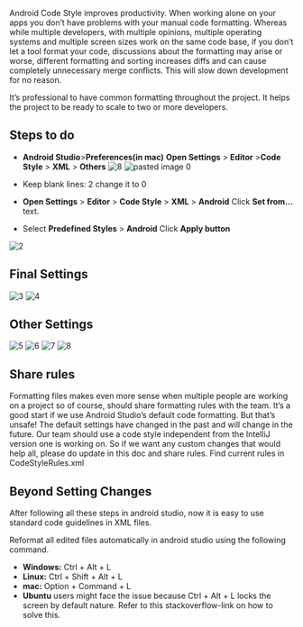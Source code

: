 
Android Code Style improves productivity. When working alone on your apps you don’t have problems with your manual code formatting. Whereas while multiple developers, with multiple opinions, multiple operating systems and multiple screen sizes work on the same code base, if you don’t let a tool format your code, discussions about the formatting may arise or worse, different formatting and sorting increases diffs and can cause completely unnecessary merge conflicts. This will slow down development for no reason.

It’s professional to have common formatting throughout the project. It helps the project to be ready to scale to two or more developers.
## Steps to do
* **Android Studio**>**Preferences(in mac)**
**Open Settings** > **Editor** >**Code Style** > **XML** > **Others**
![8](https://user-images.githubusercontent.com/54615666/80364656-ea4a3500-88a3-11ea-9b7b-ab804e8bbf55.png)
![pasted image 0](https://user-images.githubusercontent.com/54615666/80364659-eae2cb80-88a3-11ea-819a-f1d96beaea8b.png)
* Keep blank lines: 2  change it to 0

* **Open Settings** > **Editor** > **Code Style** > **XML** > **Android** Click **Set from...** text.
* Select **Predefined Styles** > **Android** Click **Apply button**

![2](https://user-images.githubusercontent.com/54615666/80364643-e5858100-88a3-11ea-8a15-7a6e9ecf785c.png)

## Final Settings

![3](https://user-images.githubusercontent.com/54615666/80364649-e7e7db00-88a3-11ea-97c4-46b3bc2096eb.png)
![4](https://user-images.githubusercontent.com/54615666/80364650-e8807180-88a3-11ea-818b-effa8e4e2897.png)

## Other Settings 
![5](https://user-images.githubusercontent.com/54615666/80364651-e9190800-88a3-11ea-82ce-874110ff53c3.png)
![6](https://user-images.githubusercontent.com/54615666/80364653-e9b19e80-88a3-11ea-8489-1b6fafeb518a.png)
![7](https://user-images.githubusercontent.com/54615666/80364655-e9b19e80-88a3-11ea-90f4-15662f9f04c0.png)
![8](https://user-images.githubusercontent.com/54615666/80364656-ea4a3500-88a3-11ea-9b7b-ab804e8bbf55.png)


## Share rules
Formatting files makes even more sense when multiple people are working on a project so of course, should share formatting rules with the team. It’s a good start if we use Android Studio’s default code formatting. But that’s unsafe! The default settings have changed in the past and will change in the future. Our team should use a code style independent from the IntelliJ version one is working on. So if we want any custom changes that would help all, please do update in this doc and share rules.
Find current rules in CodeStyleRules.xml
## Beyond Setting Changes
After following all these steps in android studio, now it is easy to use standard code guidelines in XML files. 

Reformat all edited files automatically in android studio using the following command.
* **Windows:** Ctrl + Alt + L
* **Linux:** Ctrl + Shift + Alt + L
* **mac:** Option + Command + L
* **Ubuntu** users might face the issue because Ctrl + Alt + L locks the screen by default nature. Refer to this stackoverflow-link on how to solve this.
